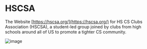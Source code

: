 # HSCSA
The Website [https://hscsa.org/](https://hscsa.org/) for HS CS Clubs Association (HSCSA), a student-led group joined by clubs from high schools around all of US to promote a tighter CS community.

![image](https://user-images.githubusercontent.com/31833041/202933148-c671e33c-2d3d-47b7-a1e7-a69617147de8.png)
